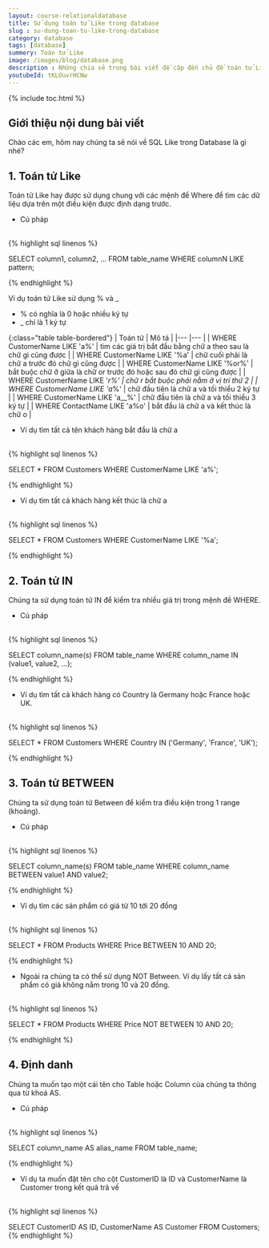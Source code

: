 ```yaml
---
layout: course-relationaldatabase
title: Sử dụng toán tử Like trong database 
slug : su-dung-toan-tu-like-trong-database
category: database
tags: [database]
summery: Toán tử Like    
image: /images/blog/database.png
description : Những chia sẻ trong bài viết đề cập đến chủ đề toán tử Like trong Database. Trong đó tác giả lần lượt trình bày về phép toán tử Like, IN, BETWEEN và cách định danh một cái tên cho Table hoặc Column thông qua từ khoá AS. Ở mỗi phép toán tử, tác giả đưa ra các hình ảnh minh hoạ cho cú pháp thực hiện. Từ đó giúp người đọc hiểu được và áp dụng được toán tử Like trong lập trình Database hiệu quả hơn.
youtubeId: tKLOuvrHCNw
---
```


{% include toc.html %}

## **Giới thiệu nội dung bài viết**

Chào các em, hôm nay chúng ta sẽ nói về SQL Like trong Database là gì nhé?

## **1. Toán tử Like**

Toán tử Like hay được sử dụng chung với các mệnh để Where để tìm các dữ liệu dựa trên một điều kiện được định dạng trước.

- Cú pháp 
<br>
{% highlight sql linenos %}

SELECT column1, column2, ...
FROM table_name
WHERE columnN LIKE pattern;

{% endhighlight %}

Ví dụ toán tử Like sử dụng % và _

- % có nghĩa là 0 hoặc nhiều ký tự
- _ chỉ là 1 ký tự


{:class="table table-bordered"}
|  Toán tử  						|  Mô tả										|
|---								|---											|
|	WHERE CustomerName LIKE 'a%'	| tìm các giá trị bắt đầu bằng chữ a theo sau là chữ gì cũng được	|
|	WHERE CustomerName LIKE '%a'	| chữ cuối phải là chữ a trước đó chữ gì cũng được |
|	WHERE CustomerName LIKE '%or%'	| bắt buộc chữ ở giữa là chữ or trước đó hoặc sau đó chữ gì cũng được |
|	WHERE CustomerName LIKE '_r%'	| chữ r bắt buộc phải nằm ở vị trí thứ 2							|
|	WHERE CustomerName LIKE 'a_%'	| chữ đầu tiên là chữ a và tối thiểu 2 ký tự |
|	WHERE CustomerName LIKE 'a__%'	| chữ đầu tiên là chữ a và tối thiểu 3 ký tự |
|	WHERE ContactName LIKE 'a%o'	| bắt đầu là chữ a và kết thúc là chữ o |


- Ví dụ tìm tất cả tên khách hàng bắt đầu là chữ a

<br>
{% highlight sql linenos %}

SELECT * FROM Customers
WHERE CustomerName LIKE 'a%'; 

{% endhighlight %}

- Ví dụ tìm tất cả khách hàng kết thúc là chữ a

<br>
{% highlight sql linenos %}

SELECT * FROM Customers
WHERE CustomerName LIKE '%a'; 

{% endhighlight %}

## **2. Toán tử IN**

Chúng ta sử dụng toán tử IN để kiểm tra nhiều giá trị trong mệnh đề WHERE.

- Cú pháp
<br>
{% highlight sql linenos %}

SELECT column_name(s)
FROM table_name
WHERE column_name IN (value1, value2, ...); 

{% endhighlight %}

- Ví dụ tìm tất cả khách hàng có Country là Germany hoặc France hoặc UK.

<br>
{% highlight sql linenos %}

SELECT * FROM Customers
WHERE Country IN ('Germany', 'France', 'UK');

{% endhighlight %}

## **3. Toán tử BETWEEN**

Chúng ta sử dụng toán tử Between để kiểm tra điều kiện trong 1 range (khoảng).

- Cú pháp

<br>
{% highlight sql linenos %}

SELECT column_name(s)
FROM table_name
WHERE column_name BETWEEN value1 AND value2; 

{% endhighlight %}

- Ví dụ tìm các sản phẩm có giá từ 10 tới 20 đồng

<br>
{% highlight sql linenos %}

SELECT * FROM Products
WHERE Price BETWEEN 10 AND 20;

{% endhighlight %}

- Ngoài ra chúng ta có thể sử dụng NOT Between. Ví dụ lấy tất cả sản phẩm có giá không nằm trong 10 và 20 đồng.

<br>
{% highlight sql linenos %}

SELECT * FROM Products
WHERE Price NOT BETWEEN 10 AND 20;

{% endhighlight %}

## **4. Định danh**

Chúng ta muốn tạo một cái tên cho Table hoặc Column của chúng ta thông qua từ khoá AS.

- Cú pháp

<br>
{% highlight sql linenos %}

SELECT column_name AS alias_name
FROM table_name;

{% endhighlight %}

- Ví dụ ta muốn đặt tên cho cột CustomerID là ID và CustomerName là Customer trong kết quả trả về

<br>
{% highlight sql linenos %}

SELECT CustomerID AS ID, CustomerName AS Customer
FROM Customers; 
{% endhighlight %}




